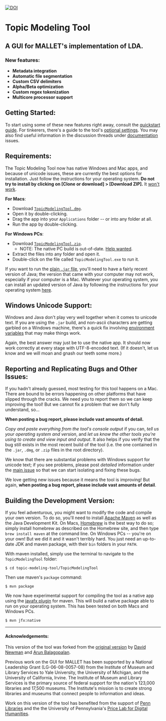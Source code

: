 
[![DOI](https://zenodo.org/badge/47996186.svg)](https://zenodo.org/badge/latestdoi/47996186)

# Topic Modeling Tool

## A GUI for MALLET's implementation of LDA.

### New features:

* **Metadata integration**
* **Automatic file segmentation**
* **Custom CSV delimiters**
* **Alpha/Beta optimization**
* **Custom regex tokenization**
* **Multicore processor support**

## Getting Started:

To start using some of these new features right away, consult the 
[quickstart guide](https://senderle.github.io/topic-modeling-tool/documentation/2017/01/06/quickstart.html).
For tinkerers, there's a guide to the tool's 
[optional settings](https://senderle.github.io/topic-modeling-tool/documentation/2018/09/27/optional-settings.html).
You may also find useful information in the discussion threads under 
[documentation](https://github.com/senderle/topic-modeling-tool/labels/documentation) 
issues.

## Requirements:

The Topic Modeling Tool now has native Windows and Mac apps, and because of
unicode issues, these are currently the best options for installation. 
Just follow the instructions for your operating system. **Do not try
to install by clicking on [Clone or download] > [Download ZIP].**
It [won't work](https://github.com/senderle/topic-modeling-tool/issues/63#issuecomment-360933035).

**For Macs**: 
* Download [`TopicModelingTool.dmg`](https://github.com/senderle/topic-modeling-tool/raw/master/TopicModelingTool.dmg).
* Open it by double-clicking.
* Drag the app into your `Applications` folder -- or into any folder at all.
* Run the app by double-clicking.

**For Windows PCs**:
* Download [`TopicModelingTool.zip`](https://github.com/senderle/topic-modeling-tool/raw/master/TopicModelingTool.zip).
    * NOTE: The native PC build is out-of-date. [Help wanted](https://github.com/senderle/topic-modeling-tool/issues/70).
* Extract the files into any folder and open it.
* Double-click on the file called `TopicModelingTool.exe` to run it.

If you want to run the 
[plain `.jar` file](https://github.com/senderle/topic-modeling-tool/raw/master/TopicModelingTool.jar), 
you'll need to have a fairly recent version of Java; the version that 
came with your computer may not work, especially if your computer is 
a Mac. Whatever your operating system, you can install an updated 
version of Java by following the instructions for your operating 
system [here](https://java.com/en/download/help/download_options.xml).

## Windows Unicode Support:

Windows and Java don't play very well together when it comes to unicode 
text. If you are using the `.jar` build, and non-ascii characters are 
getting garbled on a Windows machine, there's a quick fix involving 
[environment variables](https://github.com/senderle/topic-modeling-tool/issues/48#issuecomment-274331463)
that may make things work.

Again, the best answer may just be to use the native app. It should
now work correctly at every stage with UTF-8-encoded text. (If it 
doesn't, let us know and we will moan and gnash our teeth some more.)

## Reporting and Replicating Bugs and Other Issues:

If you hadn't already guessed, most testing for this tool happens on a Mac. 
There are bound to be errors happening on other platforms that have slipped
through the cracks. We need you to report them so we can keep improving the
tool! But we cannot fix a problem that we don't fully understand, so...

**When posting a bug report, please include vast amounts of detail.**

_Copy and paste everything from the tool's console output_ if you can, _tell us
your operating system and version_, and _let us know the other tools you're
using to create and view input and output_. It also helps if you verify that the
bug still exists in the most recent build of the tool (i.e. the one contained in 
the `.jar`, `.dmg`, or `.zip` files in the root directory).

We know that there are substantial problems with Windows support for
unicode text; if you see problems, please post *detailed* information under
the [main issue](https://github.com/senderle/topic-modeling-tool/issues/48)
so that we can start isolating and fixing these bugs. 

We love getting new issues because it means the tool is improving! But
again, **when posting a bug report, please include vast amounts of detail**. 

## Building the Development Version:

If you feel adventurous, you might want to modify the code and compile your 
own version. To do so, you'll need to install [Apache Maven](https://maven.apache.org/) 
as well as the Java Development Kit. On Macs, [Homebrew](http://brew.sh/) 
is the best way to do so; simply install homebrew as described on the Homebrew 
site, and then type `brew install maven` at the command line. On Windows PCs -- 
you're on your own! But we did it and it wasn't terribly hard. You just need an
up-to-date JDK and maven package, with their `bin` folders in your `PATH`. 

With maven installed, simply use the terminal to navigate to the `TopicModelingTool` folder:

    $ cd topic-modeling-tool/TopicModelingTool
    
Then use maven's `package` command:

    $ mvn package

We now have experimental support for compiling the tool as a native app using
the [javafx plugin](https://github.com/javafx-maven-plugin/javafx-maven-plugin) 
for maven. This will build a native package able to run on your operating system.
This has been tested on both Macs and Windows PCs.

    $ mvn jfx:native
    
___

#### Acknowledgements:

This version of the tool was forked from the 
[original version](http://code.google.com/p/topic-modeling-tool) 
by [David Newman](http://www.ics.uci.edu/~newman/) and 
[Arun Balagopalan](https://github.com/arunbg).

Previous work on the GUI for MALLET has been supported by a National Leadership 
Grant (LG-06-08-0057-08) from the Institute of Museum and Library Services to 
Yale University, the University of Michigan, and the University of California, 
Irvine. The Institute of Museum and Library Services is the primary source of 
federal support for the nation's 123,000 libraries and 17,500 museums. The 
Institute's mission is to create strong libraries and museums that connect 
people to information and ideas.

Work on this version of the tool has benefited from the support of 
[Penn Libraries](http://www.library.upenn.edu/) and the the University of 
Pennsylvania's [Price Lab for Digital Humanities](https://pricelab.sas.upenn.edu/).
